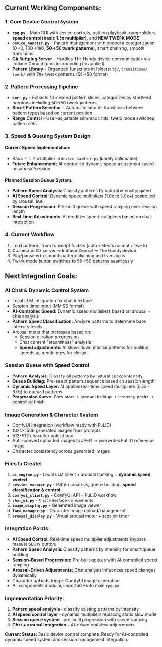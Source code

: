 ## **Current Working Components:**

### **1. Core Device Control System**
- **`rpg.py`** - Main GUI with device controls, pattern playbook, range sliders, **speed control (basic 1.5x multiplier)**, and **NEW TWERK MODE**
- **`device_handler.py`** - Pattern management with endpoint categorization (0→0, 100→100, **50→50 twerk patterns**), smart chaining, smooth transitions
- **C# Buttplug Server** - Handles The Handy device communication via Intiface Central (position rounding fix applied)
- **Pattern Library** - Organized funscripts in folders: `bj/`, `transitions/`, `twerk/` with 70+ twerk patterns (50→50 format)

### **2. Pattern Processing Pipeline**
- **`sort.py`** - Extracts 10-second pattern slices, categorizes by start/end positions including 50→50 twerk patterns
- **Smart Pattern Selection** - Automatic smooth transitions between pattern types based on current position
- **Range Control** - User-adjustable min/max limits, twerk mode switches pattern sets

### **3. Speed & Queuing System Design**

#### **Current Speed Implementation:**
- Basic `* 1.5` multiplier in `device_handler.py` (barely noticeable)
- **Future Enhancement:** AI-controlled dynamic speed adjustment based on arousal/session

#### **Planned Session Queue System:**
- **Pattern Speed Analysis:** Classify patterns by natural intensity/speed
- **AI Speed Control:** Dynamic speed multipliers (1.0x to 3.0x+) controlled by arousal level
- **Session Progression:** Pre-built queue with speed ramping over session length
- **Real-time Adjustments:** AI modifies speed multipliers based on chat interaction

### **4. Current Workflow**
1. Load patterns from funscript folders (auto-detects normal + twerk)
2. Connect to C# server → Intiface Central → The Handy device
3. Play/pause with smooth pattern chaining and transitions
4. Twerk mode button switches to 50→50 patterns seamlessly

## **Next Integration Goals:**

### **AI Chat & Dynamic Control System**
- Local LLM integration for chat interface
- Session timer input (MM:SS format)
- **AI-Controlled Speed:** Dynamic speed multipliers based on arousal + chat analysis
- **Pattern Speed Classification:** Analyze patterns to determine base intensity levels
- Arousal meter that increases based on:
  - Session duration progression
  - Chat content "steaminess" analysis
  - **Speed adjustments:** AI slows down intense patterns for buildup, speeds up gentle ones for climax

### **Session Queue with Speed Control**
- **Pattern Analysis:** Classify all patterns by natural speed/intensity
- **Queue Building:** Pre-select pattern sequence based on session length
- **Dynamic Speed Layer:** AI applies real-time speed multipliers (0.5x - 3.0x) to queued patterns
- **Progression Curve:** Slow start → gradual buildup → intensity peaks → controlled finish

### **Image Generation & Character System**
- ComfyUI integration (workflow ready with PuLID)
- 1024×1536 generated images from prompts
- 512×512 character upload box
- Auto-convert uploaded images to JPEG → overwrites PuLID reference image
- Character consistency across generated images

### **Files to Create:**
1. **`ai_engine.py`** - Local LLM client + arousal tracking + **dynamic speed control**
2. **`session_manager.py`** - Pattern analysis, queue building, **speed classification & control**
3. **`comfyui_client.py`** - ComfyUI API + PuLID workflow
4. **`chat_ui.py`** - Chat interface components
5. **`image_display.py`** - Generated image viewer
6. **`face_manager.py`** - Character image upload/management
7. **`arousal_display.py`** - Visual arousal meter + session timer

### **Integration Points:**
- **AI Speed Control:** Real-time speed multiplier adjustments (bypass manual SLOW button)
- **Pattern Speed Analysis:** Classify patterns by intensity for smart queue building
- **Session-Based Progression:** Pre-built queues with AI-controlled speed ramping
- **Arousal-Driven Adjustments:** Chat analysis influences speed changes dynamically
- Character uploads trigger ComfyUI image generation
- All components modular, importable into main `rpg.py`

### **Implementation Priority:**
1. **Pattern speed analysis** - classify existing patterns by intensity
2. **AI speed control layer** - dynamic multipliers replacing static slow mode
3. **Session queue system** - pre-built progression with speed ramping
4. **Chat + arousal integration** - AI-driven real-time adjustments

**Current Status:** Basic device control complete. Ready for AI-controlled dynamic speed system and session management integration.
